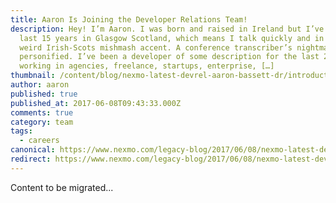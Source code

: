 ```yaml
---
title: Aaron Is Joining the Developer Relations Team!
description: Hey! I’m Aaron. I was born and raised in Ireland but I’ve spent the
  last 15 years in Glasgow Scotland, which means I talk quickly and in some
  weird Irish-Scots mishmash accent. A conference transcriber’s nightmare
  personified. I’ve been a developer of some description for the last 20 years;
  working in agencies, freelance, startups, enterprise, […]
thumbnail: /content/blog/nexmo-latest-devrel-aaron-bassett-dr/introduction-header.jpg
author: aaron
published: true
published_at: 2017-06-08T09:43:33.000Z
comments: true
category: team
tags:
  - careers
canonical: https://www.nexmo.com/legacy-blog/2017/06/08/nexmo-latest-devrel-aaron-bassett-dr
redirect: https://www.nexmo.com/legacy-blog/2017/06/08/nexmo-latest-devrel-aaron-bassett-dr
---
```


Content to be migrated...
